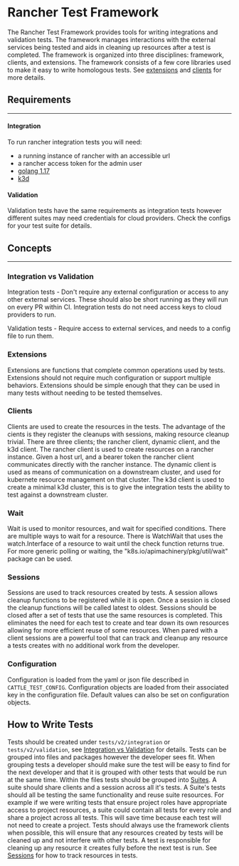 # Rancher Test Framework

The Rancher Test Framework provides tools for writing integrations and validation tests.  The framework manages interactions with the external services being tested and aids in cleaning up resources after a test is completed.  The framework is organized into three disciplines: framework, clients, and extensions.  The framework consists of a few core libraries used to make it easy to write homologous tests. See [extensions](#extensions) and [clients](#clients) for more details.

## Requirements

---

#### Integration
To run rancher integration tests you will need:
- a running instance of rancher with an accessible url
- a rancher access token for the admin user
- [golang 1.17](https://go.dev/doc/install)
- [k3d](https://k3d.io/v5.1.0/)

#### Validation
Validation tests have the same requirements as integration tests however different suites may need credentials for cloud providers.  Check the configs for your test suite for details.

## Concepts

---

### Integration vs Validation

Integration tests - Don't require any external configuration or access to any other external services. These should also be short running as they will run on every PR within CI. Integration tests do not need access keys to cloud providers to run.

Validation tests - Require access to external services, and needs to a config file to run them.

### Extensions

Extensions are functions that complete common operations used by tests.  Extensions should not require much configuration or support multiple behaviors.  Extensions should be simple enough that they can be used in many tests without needing to be tested themselves.

### Clients

Clients are used to create the resources in the tests. The advantage of the cients is they register the cleanups with sessions, making resource cleanup trivial. There are three clients; the rancher client, dynamic client, and the k3d client. The rancher client is used to create resources on a rancher instance. Given a host url, and a bearer token the rancher client communicates directly with the rancher instance. The dynamic client is used as means of communication on a downstream cluster, and used for kubernete resource management on that cluster. The k3d client is used to create a minimal k3d cluster, this is to give the integration tests the ability to test against a downstream cluster.

### Wait

Wait is used to monitor resources, and wait for specified conditions. There are multiple ways to wait for a resource. There is WatchWait that uses the watch.Interface of a resource to wait until the check function returns true. For more generic polling or waiting, the "k8s.io/apimachinery/pkg/util/wait" package can be used.

### Sessions

Sessions are used to track resources created by tests.  A session allows cleanup functions to be registered while it is open.  Once a session is closed the cleanup functions will be called latest to oldest.  Sessions should be closed after a set of tests that use the same resources is completed.  This eliminates the need for each test to create and tear down its own resources allowing for more efficient reuse of some resources.  When pared with a client sessions are a powerful tool that can track and cleanup any resource a tests creates with no additional work from the developer.

### Configuration

Configuration is loaded from the yaml or json file described in `CATTLE_TEST_CONFIG`.  Configuration objects are loaded from their associated key in the configuration file.  Default values can also be set on configuration objects.


## How to Write Tests

Tests should be created under `tests/v2/integration` or `tests/v2/validation`, see [Integration vs Validation](#integration-vs-validation) for details. Tests can be grouped into files and packages however the developer sees fit.  When grouping tests a developer should make sure the test will be easy to find for the next developer and that it is grouped with other tests that would be run at the same time.  Within the files tests should be grouped into [Suites](https://pkg.go.dev/github.com/stretchr/testify/suite).  A suite should share clients and a session across all it's tests.  A Suite's tests should all be testing the same functionality and reuse suite resources.  For example if we were writing tests that ensure project roles have appropriate access to project resources, a suite could contain all tests for every role and share a project across all tests. This will save time because each test will not need to create a project.  Tests should always use the framework clients when possible, this will ensure that any resources created by tests will be cleaned up and not interfere with other tests.  A test is responsible for cleaning up any resource it creates fully before the next test is run.  See [Sessions](#sessions) for how to track resources in tests. 
